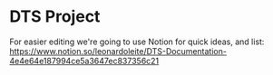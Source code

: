 # DTS Project

For easier editing we're going to use Notion for quick ideas, and list:
https://www.notion.so/leonardoleite/DTS-Documentation-4e4e64e187994ce5a3647ec837356c21